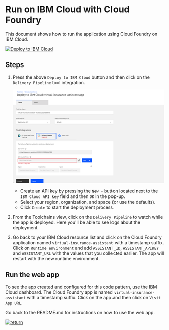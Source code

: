 # Run on IBM Cloud with Cloud Foundry

This document shows how to run the application using Cloud Foundry on IBM Cloud.

[![Deploy to IBM Cloud](https://cloud.ibm.com/devops/setup/deploy/button_x2.png)](https://cloud.ibm.com/devops/setup/deploy?repository=https://github.com/IBM/watson-banking-chatbot.git)

## Steps

1. Press the above `Deploy to IBM Cloud` button and then click on the `Delivery Pipeline` tool integration.

   ![cf-deploy](images/cf_deploy.png)

   * Create an API key by pressing the `New +` button located next to the `IBM Cloud API key` field and then `OK` in the pop-up.
   * Select your region, organization, and space (or use the defaults).
   * Click `Create` to start the deployment process.

2. From the Toolchains view, click on the `Delivery Pipeline` to watch while the app is deployed. Here you'll be able to see logs about the deployment.

3. Go back to your IBM Cloud resource list and click on the Cloud Foundry application named `virtual-insurance-assistant` with a timestamp suffix. Click on `Runtime environment` and add `ASSISTANT_ID`, `ASSISTANT_APIKEY` and `ASSISTANT_URL` with the values that you collected earlier. The app will restart with the new runtime environment.

## Run the web app

To see the app created and configured for this code pattern, use the IBM Cloud dashboard. The Cloud Foundry app is named `virtual-insurance-assistant` with a timestamp suffix. Click on the app and then click on `Visit App URL`.

Go back to the README.md for instructions on how to use the web app.

[![return](https://raw.githubusercontent.com/IBM/pattern-utils/master/deploy-buttons/return.png)](../../README.md#3-deploy-the-application)

<!-- TODO: link to "next" section when that is settled -->